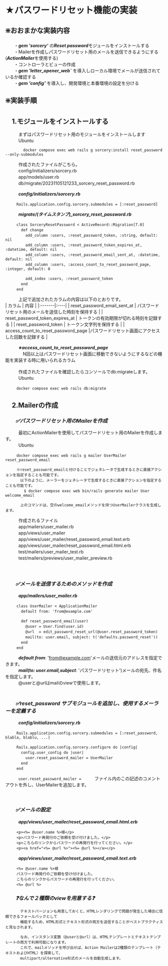 # ★パスワードリセット機能の実装
## ❇️おおまかな実装内容
  　　・***gem 'sorcery'*** の***Reset password***モジュールをインストールする<br>
  　　・Mailerを作成しパスワードリセット用のメールを送信できるようにする(***ActionMailer***を使用する)<br>
  　　・コントローラとビューの作成<br>
  　　・***gem 'letter_opener_web`*** を導入しローカル環境でメールが送信されているか確認する<br>
  　　・***gem 'config'*** を導入し、開発環境と本番環境の設定を分ける<br>

## ❇️実装手順
## 　1.モジュールをインストールする
　　　まずはパスワードリセット用のモジュールをインストールします<br>
　　　Ubuntu<br>
```
        docker compose exec web rails g sorcery:install reset_password --only-submodules
```
　　　作成されたファイルがこちら。<br>
　　　config/initializers/sorcery.rb<br>
　　　app/models/user.rb<br>
　　　db/migrate/20231105121233_sorcery_reset_password.rb<br>

　　　***config/initializers/sorcery.rb***<br>
   ```
　　　Rails.application.config.sorcery.submodules = [:reset_password]
```
　　　***migrate/(タイムスタンプ)_sorcery_reset_password.rb***<br>
   ```
　　　class SorceryResetPassword < ActiveRecord::Migration[7.0]
　　　  def change
　　　    add_column :users, :reset_password_token, :string, default: nil
　　　    add_column :users, :reset_password_token_expires_at, :datetime, default: nil
　　　    add_column :users, :reset_password_email_sent_at, :datetime, default: nil
　　　    add_column :users, :access_count_to_reset_password_page, :integer, default: 0

　　　    add_index :users, :reset_password_token
　　　  end
　　　end
```
　　　上記で追加されたカラムの内容は以下のとおりです。<br>
| カラム |	内容 |
|:-------|:----|
| reset_password_email_sent_at | パスワードリセット用のメールを送信した時刻を保持する |
| reset_password_token_expires_at	| トークンの有効期限が切れる時刻を記録する |
| reset_password_token | トークン文字列を保持する |
| access_count_to_reset_password_page	|パスワードリセット画面にアクセスした回数を記録する |

　　　***※access_count_to_reset_password_page***<br>
　　　　N回以上はパスワードリセット画面に移動できないようにするなどの機能を実装する時に用いられるカラム<br>
    <br>
　　　作成されたファイルを確認したらコンソールでdb:migrateします。<br>
　　　Ubuntu<br>
```
　　　docker compose exec web rails db:migrate
```

## 　2.Mailerの作成
### 　　***✅パスワードリセット用のMailerを作成***
　　　最初にActionMailerを使用してパスワードリセット用のMailerを作成します。<br>
　　　Ubuntu<br>
  ```
　　　docker compose exec web rails g mailer UserMailer reset_password_email
```

```
　　　※reset_password_emailと付けることでジェネレータで生成するときに直接アクションを指定することも可能です。
　　　　以下のように、メーラーをジェネレータで生成するときに直接アクションを指定することも可能です。
　　　　　$ docker compose exec web bin/rails generate mailer User welcome_email

　　　　上のコマンドは、空のwelcome_emailメソッドを持つUserMailerクラスを生成します。
```    
　　　作成されるファイル<br>
　　　app/mailers/user_mailer.rb<br>
　　　app/views/user_mailer<br>
　　　app/views/user_mailer/reset_password_email.text.erb<br>
　　　app/views/user_mailer/reset_password_email.html.erb<br>
　　　test/mailers/user_mailer_test.rb<br>
　　　test/mailers/previews/user_mailer_preview.rb<br>
<br>　

### 　　***✅メールを送信するためのメソッドを作成***
　　　***app/mailers/user_mailer.rb***
   ```
　　　class UserMailer < ApplicationMailer
　　　  default from: 'from@example.com'

　　　  def reset_password_email(user)
　　　    @user = User.find(user.id)
　　　    @url  = edit_password_reset_url(@user.reset_password_token)
　　　    mail(to: user.email, subject: t('defaults.password_reset'))
　　　  end
　　　end
```

　　　***default from***: 'from@example.com'メールの送信元のアドレスを指定できます。<br>
　　　***mail(to: user.email,subject***: 'パスワードリセット')メールの宛先、件名を指定します。<br>
　　　@userと@urlはmailのviewで使用します。<br>
　
### 　　***✅reset_password サブモジュールを追加し、使用するメーラーを定義する***<br>
　　　***config/initializers/sorcery.rb***<br>
   ```
　　　Rails.application.config.sorcery.submodules = [:reset_password, blabla, blablu, ...]

　　　Rails.application.config.sorcery.configure do |config|
　　　  config.user_config do |user|
　　　    user.reset_password_mailer = UserMailer
　　　  end
　　　end
```

　　　`user.reset_password_mailer =`　　　ファイル内のこの記述のコメントアウトを外し、UserMailerを追加します。<br>

　
### 　　***✅メールの設定***

　　　***app/views/user_mailer/reset_password_email.html.erb***<br>
   ```
　　　<p><%= @user.name %>様</p>
　　　<p>パスワード再発行のご依頼を受け付けました。</p>
　　　<p>こちらのリンクからパスワードの再発行を行ってください。</p>
　　　<p><a href="<%= @url %>"><%= @url %></a></p>
   ```

　　　***app/views/user_mailer/reset_password_email.text.erb***<br>
   ```
　　　<%= @user.name %>様
　　　パスワード再発行のご依頼を受け付けました。
　　　こちらのリンクからパスワードの再発行を行ってください。
　　　<%= @url %>
```
### 　　***❓なんで２種類のviewを用意する❓***<br>
```
　　　　テキストバージョンも用意しておくと、HTMLレンダリングで問題が発生した場合に信頼できるフォールバックとして
　　　　機能するため、HTML形式とテキスト形式の両方を送信することがベストプラクティスと見なされます。

　　　　なお、インスタンス変数（@userと@url）は、HTMLテンプレートとテキストテンプレートの両方で利用可能になります。
　　　　これで、mailメソッドを呼び出せば、Action Mailerは2種類のテンプレート（テキストおよびHTML）を探索して、
　　　　multipart/alternative形式のメールを自動生成します。
```

